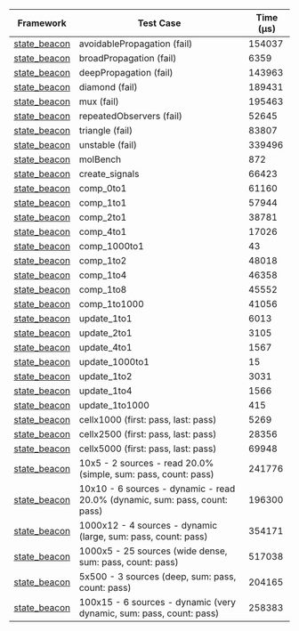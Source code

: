 | Framework | Test Case | Time (μs) |
| --- | --- | --- |
| [state_beacon](https://github.com/jinyus/dart_beacon) | avoidablePropagation (fail) | 154037 |
| [state_beacon](https://github.com/jinyus/dart_beacon) | broadPropagation (fail) | 6359 |
| [state_beacon](https://github.com/jinyus/dart_beacon) | deepPropagation (fail) | 143963 |
| [state_beacon](https://github.com/jinyus/dart_beacon) | diamond (fail) | 189431 |
| [state_beacon](https://github.com/jinyus/dart_beacon) | mux (fail) | 195463 |
| [state_beacon](https://github.com/jinyus/dart_beacon) | repeatedObservers (fail) | 52645 |
| [state_beacon](https://github.com/jinyus/dart_beacon) | triangle (fail) | 83807 |
| [state_beacon](https://github.com/jinyus/dart_beacon) | unstable (fail) | 339496 |
| [state_beacon](https://github.com/jinyus/dart_beacon) | molBench | 872 |
| [state_beacon](https://github.com/jinyus/dart_beacon) | create_signals | 66423 |
| [state_beacon](https://github.com/jinyus/dart_beacon) | comp_0to1 | 61160 |
| [state_beacon](https://github.com/jinyus/dart_beacon) | comp_1to1 | 57944 |
| [state_beacon](https://github.com/jinyus/dart_beacon) | comp_2to1 | 38781 |
| [state_beacon](https://github.com/jinyus/dart_beacon) | comp_4to1 | 17026 |
| [state_beacon](https://github.com/jinyus/dart_beacon) | comp_1000to1 | 43 |
| [state_beacon](https://github.com/jinyus/dart_beacon) | comp_1to2 | 48018 |
| [state_beacon](https://github.com/jinyus/dart_beacon) | comp_1to4 | 46358 |
| [state_beacon](https://github.com/jinyus/dart_beacon) | comp_1to8 | 45552 |
| [state_beacon](https://github.com/jinyus/dart_beacon) | comp_1to1000 | 41056 |
| [state_beacon](https://github.com/jinyus/dart_beacon) | update_1to1 | 6013 |
| [state_beacon](https://github.com/jinyus/dart_beacon) | update_2to1 | 3105 |
| [state_beacon](https://github.com/jinyus/dart_beacon) | update_4to1 | 1567 |
| [state_beacon](https://github.com/jinyus/dart_beacon) | update_1000to1 | 15 |
| [state_beacon](https://github.com/jinyus/dart_beacon) | update_1to2 | 3031 |
| [state_beacon](https://github.com/jinyus/dart_beacon) | update_1to4 | 1566 |
| [state_beacon](https://github.com/jinyus/dart_beacon) | update_1to1000 | 415 |
| [state_beacon](https://github.com/jinyus/dart_beacon) | cellx1000 (first: pass, last: pass) | 5269 |
| [state_beacon](https://github.com/jinyus/dart_beacon) | cellx2500 (first: pass, last: pass) | 28356 |
| [state_beacon](https://github.com/jinyus/dart_beacon) | cellx5000 (first: pass, last: pass) | 69948 |
| [state_beacon](https://github.com/jinyus/dart_beacon) | 10x5 - 2 sources - read 20.0% (simple, sum: pass, count: pass) | 241776 |
| [state_beacon](https://github.com/jinyus/dart_beacon) | 10x10 - 6 sources - dynamic - read 20.0% (dynamic, sum: pass, count: pass) | 196300 |
| [state_beacon](https://github.com/jinyus/dart_beacon) | 1000x12 - 4 sources - dynamic (large, sum: pass, count: pass) | 354171 |
| [state_beacon](https://github.com/jinyus/dart_beacon) | 1000x5 - 25 sources (wide dense, sum: pass, count: pass) | 517038 |
| [state_beacon](https://github.com/jinyus/dart_beacon) | 5x500 - 3 sources (deep, sum: pass, count: pass) | 204165 |
| [state_beacon](https://github.com/jinyus/dart_beacon) | 100x15 - 6 sources - dynamic (very dynamic, sum: pass, count: pass) | 258383 |

